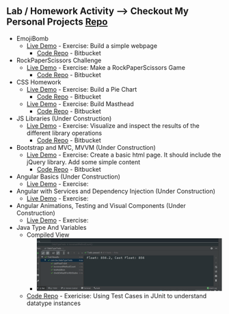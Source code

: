 ## Lab / Homework Activity --> Checkout My Personal Projects [Repo](https://github.com/azanaebondbrooks/frontend-mania-repo)
*  EmojiBomb
    - [Live Demo](https://emojibombstories.netlify.com/) -  Exercise: Build a simple webpage
		- [Code Repo](https://bitbucket.org/itsjustnae/emojibomb-lab1/src/master/) - Bitbucket
*  RockPaperScissors Challenge
    - [Live Demo](https://rockpaperscissorschallenge.netlify.com/) -  Exercise: Make a RockPaperScissors Game
		- [Code Repo](https://bitbucket.org/itsjustnae/rockpaperscissors-lab2/src/master/) - Bitbucket
*  CSS Homework
    - [Live Demo](https://piechart.netlify.com/) -  Exercise: Build a Pie Chart
		- [Code Repo](https://bitbucket.org/itsjustnae/piechart-hw1/src/master/) - Bitbucket
    - [Live Demo](https://mastheadcss.netlify.com) - Exercise: Build Masthead
		- [Code Repo](https://bitbucket.org/itsjustnae/navbar-hw1/src/master/) - Bitbucket
* JS Libraries (Under Construction)
    - [Live Demo](https://jslibraries.netlify.com/) - Exercise: Visualize and inspect the results of the different library operations 
		- [Code Repo](https://bitbucket.org/itsjustnae/jslibraries-lab2/src/master/) - Bitbucket
* Bootstrap and MVC, MVVM (Under Construction)
    - [Live Demo](https://bootstraphw.netlify.com/) - Exercise: Create a basic html page. It should include the jQuery library. Add some simple content
       - [Code Repo](https://bitbucket.org/itsjustnae/bootstraphw/src/master/) - Bitbucket
* Angular Basics (Under Construction)
    - [Live Demo]() - Exercise: 
* Angular with Services and Dependency Injection (Under Construction)
    - [Live Demo]() - Exercise: 
* Angular Animations, Testing and Visual Components (Under Construction)
    - [Live Demo]() - Exercise:
* Java Type And Variables
    * Compiled View
        - ![Alt Text](testcase.gif)
    - [Code Repo](https://bitbucket.org/itsjustnae/types-variableslab/src/master/) -  Exericise: Using Test Cases in JUnit to understand datatype instances